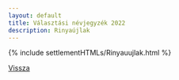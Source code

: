 ```yaml
---
layout: default
title: Választási névjegyzék 2022
description: Rinyaújlak
---
```


{% include settlementHTMLs/Rinyauujlak.html %}

[Vissza](./)